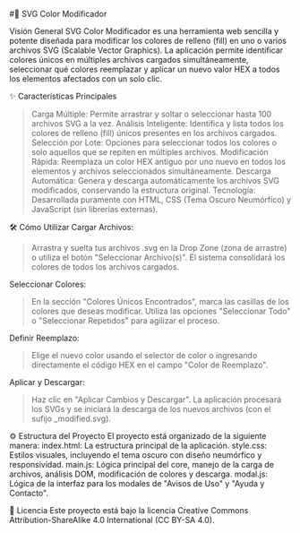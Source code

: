 #🎨 SVG Color Modificador

Visión General
SVG Color Modificador es una herramienta web sencilla y potente diseñada para modificar los colores de relleno (fill) en uno o varios archivos SVG (Scalable Vector Graphics). La aplicación permite identificar colores únicos en múltiples archivos cargados simultáneamente, seleccionar qué colores reemplazar y aplicar un nuevo valor HEX a todos los elementos afectados con un solo clic.

✨ Características Principales
>Carga Múltiple: Permite arrastrar y soltar o seleccionar hasta 100 archivos SVG a la vez.
>Análisis Inteligente: Identifica y lista todos los colores de relleno (fill) únicos presentes en los archivos cargados.
>Selección por Lote: Opciones para seleccionar todos los colores o solo aquellos que se repiten en múltiples archivos.
>Modificación Rápida: Reemplaza un color HEX antiguo por uno nuevo en todos los elementos y archivos seleccionados simultáneamente.
>Descarga Automática: Genera y descarga automáticamente los archivos SVG modificados, conservando la estructura original.
>Tecnología: Desarrollada puramente con HTML, CSS (Tema Oscuro Neumórfico) y JavaScript (sin librerías externas).

🛠️ Cómo Utilizar
Cargar Archivos:
>Arrastra y suelta tus archivos .svg en la Drop Zone (zona de arrastre) o utiliza el botón "Seleccionar Archivo(s)".
>El sistema consolidará los colores de todos los archivos cargados.

Seleccionar Colores:
>En la sección "Colores Únicos Encontrados", marca las casillas de los colores que deseas modificar.
>Utiliza las opciones "Seleccionar Todo" o "Seleccionar Repetidos" para agilizar el proceso.

Definir Reemplazo:
>Elige el nuevo color usando el selector de color o ingresando directamente el código HEX en el campo "Color de Reemplazo".

Aplicar y Descargar:
>Haz clic en "Aplicar Cambios y Descargar". La aplicación procesará los SVGs y se iniciará la descarga de los nuevos archivos (con el sufijo _modified.svg).

⚙️ Estructura del Proyecto
El proyecto está organizado de la siguiente manera:
index.html: La estructura principal de la aplicación.
style.css: Estilos visuales, incluyendo el tema oscuro con diseño neumórfico y responsividad.
main.js: Lógica principal del core, manejo de la carga de archivos, análisis DOM, modificación de colores y descarga.
modal.js: Lógica de la interfaz para los modales de "Avisos de Uso" y "Ayuda y Contacto".

📜 Licencia
Este proyecto está bajo la licencia Creative Commons Attribution-ShareAlike 4.0 International (CC BY-SA 4.0).
